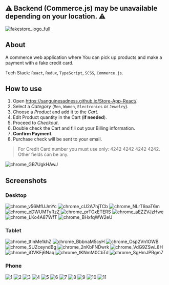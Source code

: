 ## ⚠️ Backend (Commerce.js) may be unavailable depending on your location. ⚠️

![fakestore_logo_full](https://user-images.githubusercontent.com/59533126/132042542-afaa6446-a823-4f14-b2b7-5b332fd3bcbf.png)
## About
A commerce web application where You can pick up products and make a payment with a fake credit card.

Tech Stack: `React`, `Redux`, `TypeScript`, `SCSS`, `Commerce.js`.

## How to use
1. Open https://sanguinesadness.github.io/Store-App-React/.
2. Select a _Category_ (`Men`, `Women`, `Electronics` or `Jewelry`).
3. Choose a _Product_ and add it to the _Cart_.
4. Edit Product quantity in the Cart (__if needed__).
5. Proceed to _Checkout_.
6. Double check the Cart and fill out your Billing information.
7. __Confirm Payment__.
9. Purchase check will be sent to your email.

> For Credit Card number you must use only: 4242 4242 4242 4242.
> Other fields can be any.

![chrome_GB7UgkHAwJ](https://user-images.githubusercontent.com/59533126/132044484-9a2e5a0c-0df6-44e2-ba2c-647a784e657c.png)

## Screenshots
### Desktop
![chrome_v56MfUJmYc](https://user-images.githubusercontent.com/59533126/132044925-9a4c86ee-1f67-4598-b6ce-51ae3c64258c.png)
![chrome_cU2A7hjTCb](https://user-images.githubusercontent.com/59533126/132045028-12091962-26e2-44c7-aeda-2df09019ebed.png)
![chrome_NLrT9aaT6m](https://user-images.githubusercontent.com/59533126/132044985-416288f5-b29d-477d-bd76-d0c44aa171fc.png)
![chrome_eDWUMTyRzZ](https://user-images.githubusercontent.com/59533126/132044993-f156c822-1243-47b2-8d3c-14ef4160a8af.png)
![chrome_prTGxETERS](https://user-images.githubusercontent.com/59533126/132044937-1f68ac53-1c09-43ef-83e4-6ff68541fd35.png)
![chrome_aEZZVJzHwe](https://user-images.githubusercontent.com/59533126/132045042-a5e874ba-3e2c-4f3b-a03d-b8cc10a5da4b.png)
![chrome_LKo4A87WfT](https://user-images.githubusercontent.com/59533126/132045059-5cced9fd-840d-428e-a1d1-be1796360713.png)
![chrome_BHxfqWW2eU](https://user-images.githubusercontent.com/59533126/132045061-e098fd87-1cf7-471b-bbd1-0e3ee2c140c8.png)

### Tablet
![chrome_ttinMe1khZ](https://user-images.githubusercontent.com/59533126/132045806-98effc31-8bee-4f87-ae4b-34209b0a941f.png)
![chrome_BbbnaM5cyH](https://user-images.githubusercontent.com/59533126/132045815-ba636ed0-95a2-4e72-8fad-8301de56f978.png)
![chrome_Osp2Vn1OWB](https://user-images.githubusercontent.com/59533126/132045823-7012bf94-85ab-4d98-93ce-9c3f44fe4e62.png)
![chrome_SUZceyndBg](https://user-images.githubusercontent.com/59533126/132045830-e725b36b-d7cf-42ca-a51a-e9529c710a42.png)
![chrome_2nKbFNDwrk](https://user-images.githubusercontent.com/59533126/132045839-b47fad41-9b08-4f4a-8d04-ada1226eb0e6.png)
![chrome_VdG9ZSwL8H](https://user-images.githubusercontent.com/59533126/132045923-3b990c03-0b45-45a9-9a18-0c734ff37ee7.png)
![chrome_iOVKFj6Naq](https://user-images.githubusercontent.com/59533126/132045906-0e647bdf-3260-49d0-981d-75a895ab2627.png)
![chrome_tKNmM0CbTd](https://user-images.githubusercontent.com/59533126/132045938-58ed3e80-44ab-4bae-b3ff-4e74a0ddabf3.png)
![chrome_SgHmJPRgm7](https://user-images.githubusercontent.com/59533126/132045945-ab74c57b-b87a-41d4-b2ae-dc91520c27a7.png)

### Phone
![1](https://user-images.githubusercontent.com/59533126/132047853-e726e075-ee15-4548-98d5-731f66d48c6f.jpg)
![2](https://user-images.githubusercontent.com/59533126/132047854-8271480a-3cdb-413e-a803-7a083d33926e.jpg)
![3](https://user-images.githubusercontent.com/59533126/132047856-ec1f264e-532e-42cd-99a0-63f0fbf41f80.jpg)
![4](https://user-images.githubusercontent.com/59533126/132047859-dd37967b-271a-4f1a-901c-8d48e3993b6d.jpg)
![5](https://user-images.githubusercontent.com/59533126/132047860-7dcb0b00-c3ca-4a38-87a2-2a538b2d4bbd.jpg)
![6](https://user-images.githubusercontent.com/59533126/132047861-e54497e6-d906-48f0-ba79-0372e9ea4983.jpg)
![7](https://user-images.githubusercontent.com/59533126/132047862-d62b35b2-a49f-4156-af84-668989e67f17.jpg)
![8](https://user-images.githubusercontent.com/59533126/132047863-61c31c7f-84d6-4142-a1a0-d53d1ad8173e.jpg)
![9](https://user-images.githubusercontent.com/59533126/132047864-bc66aaf7-d3c4-4535-b1c1-e3fb67686cb6.jpg)
![10](https://user-images.githubusercontent.com/59533126/132047866-1f5b8ede-16ad-4d11-8064-a4d80a442b0a.jpg)
![11](https://user-images.githubusercontent.com/59533126/132047851-f9693224-379d-45aa-98bf-627240ec51a0.jpg)
